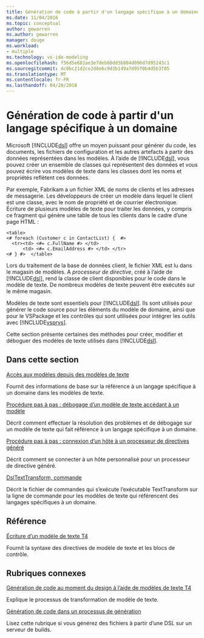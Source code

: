 ```yaml
---
title: Génération de code à partir d'un langage spécifique à un domaine
ms.date: 11/04/2016
ms.topic: conceptual
author: gewarren
ms.author: gewarren
manager: douge
ms.workload:
- multiple
ms.technology: vs-ide-modeling
ms.openlocfilehash: f56d5e681ae3e7deb60dd3b804d096d7d95243c1
ms.sourcegitcommit: 4c0bc21d2ce2d8e6c9d3b149a7d95f0b4d5b3f85
ms.translationtype: MT
ms.contentlocale: fr-FR
ms.lasthandoff: 04/20/2018
---
```

# <a name="generating-code-from-a-domain-specific-language"></a>Génération de code à partir d'un langage spécifique à un domaine
Microsoft [!INCLUDE[dsl](../modeling/includes/dsl_md.md)] offre un moyen puissant pour générer du code, les documents, les fichiers de configuration et les autres artefacts à partir des données représentées dans les modèles. À l’aide de [!INCLUDE[dsl](../modeling/includes/dsl_md.md)], vous pouvez créer un ensemble de classes qui représentent des données et vous pouvez écrire vos modèles de texte dans les classes dont les noms et propriétés reflètent ces données.

 Par exemple, Fabrikam a un fichier XML de noms de clients et les adresses de messagerie. Les développeurs de créer un modèle dans lequel le client est une classe, avec le nom de propriété et de courrier électronique. Écriture de plusieurs modèles de texte pour traiter les données, y compris ce fragment qui génère une table de tous les clients dans le cadre d’une page HTML :

```
<table>
<# foreach (Customer c in ContactList) {  #>
  <tr><td> <#= c.FullName #> </td>
      <td> <#= c.EmailAddress #> </td> </tr>
<# } #>  </table>
```

 Lors du traitement de la base de données client, le fichier XML est lu dans le magasin de modèles. A *processeur de directive*, créé à l’aide de [!INCLUDE[dsl](../modeling/includes/dsl_md.md)], rend la classe de client disponibles pour le code dans le modèle de texte. De nombreux modèles de texte peuvent être exécutés sur le même magasin.

 Modèles de texte sont essentiels pour [!INCLUDE[dsl](../modeling/includes/dsl_md.md)]. Ils sont utilisés pour générer le code source pour les éléments du modèle de domaine, ainsi que pour le VSPackage et les contrôles qui sont utilisées pour intégrer les outils avec [!INCLUDE[vsprvs](../code-quality/includes/vsprvs_md.md)].

 Cette section présente certaines des méthodes pour créer, modifier et déboguer des modèles de texte utilisés dans [!INCLUDE[dsl](../modeling/includes/dsl_md.md)].

## <a name="in-this-section"></a>Dans cette section
 [Accès aux modèles depuis des modèles de texte](../modeling/accessing-models-from-text-templates.md)

 Fournit des informations de base sur la référence à un langage spécifique à un domaine dans les modèles de texte.

 [Procédure pas à pas : débogage d’un modèle de texte accédant à un modèle](../modeling/walkthrough-debugging-a-text-template-that-accesses-a-model.md)

 Décrit comment effectuer la résolution des problèmes et de débogage sur un modèle de texte qui fait référence à un langage spécifique à un domaine.

 [Procédure pas à pas : connexion d’un hôte à un processeur de directives généré](../modeling/walkthrough-connecting-a-host-to-a-generated-directive-processor.md)

 Décrit comment se connecter à un hôte personnalisé pour un processeur de directive généré.

 [DslTextTransform, commande](../modeling/the-dsltexttransform-command.md)

 Décrit le fichier de commandes qui s’exécute l’exécutable TextTransform sur la ligne de commande pour les modèles de texte qui référencent des langages spécifiques à un domaine.

## <a name="reference"></a>Référence
 [Écriture d’un modèle de texte T4](../modeling/writing-a-t4-text-template.md)

 Fournit la syntaxe des directives de modèle de texte et les blocs de contrôle.

## <a name="related-sections"></a>Rubriques connexes
 [Génération de code au moment du design à l’aide de modèles de texte T4](../modeling/design-time-code-generation-by-using-t4-text-templates.md)

 Explique le processus de transformation de modèle de texte.

 [Génération de code dans un processus de génération](../modeling/code-generation-in-a-build-process.md)

 Lisez cette rubrique si vous générez des fichiers à partir d’une DSL sur un serveur de builds.